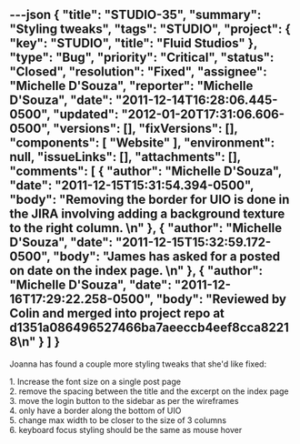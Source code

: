 ---json
{
  "title": "STUDIO-35",
  "summary": "Styling tweaks",
  "tags": "STUDIO",
  "project": {
    "key": "STUDIO",
    "title": "Fluid Studios"
  },
  "type": "Bug",
  "priority": "Critical",
  "status": "Closed",
  "resolution": "Fixed",
  "assignee": "Michelle D'Souza",
  "reporter": "Michelle D'Souza",
  "date": "2011-12-14T16:28:06.445-0500",
  "updated": "2012-01-20T17:31:06.606-0500",
  "versions": [],
  "fixVersions": [],
  "components": [
    "Website"
  ],
  "environment": null,
  "issueLinks": [],
  "attachments": [],
  "comments": [
    {
      "author": "Michelle D'Souza",
      "date": "2011-12-15T15:31:54.394-0500",
      "body": "Removing the border for UIO is done in the JIRA involving adding a background texture to the right column.&#x20;\n"
    },
    {
      "author": "Michelle D'Souza",
      "date": "2011-12-15T15:32:59.172-0500",
      "body": "James has asked for a posted on date on the index page.&#x20;\n"
    },
    {
      "author": "Michelle D'Souza",
      "date": "2011-12-16T17:29:22.258-0500",
      "body": "Reviewed by Colin and merged into project repo at d1351a086496527466ba7aeeccb4eef8cca82218\n"
    }
  ]
}
---
Joanna has found a couple more styling tweaks that she'd like fixed:

1\. Increase the font size on a single post page \
2\. remove the spacing between the title and the excerpt on the index page\
3\. move the login button to the sidebar as per the wireframes\
4\. only have a border along the bottom of UIO\
5\. change max width to be closer to the size of 3 columns\
6\. keyboard focus styling should be the same as mouse hover

        